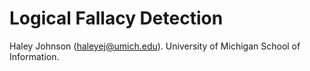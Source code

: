# Logical Fallacy Detection

Haley Johnson (haleyej@umich.edu). University of Michigan School of Information.

